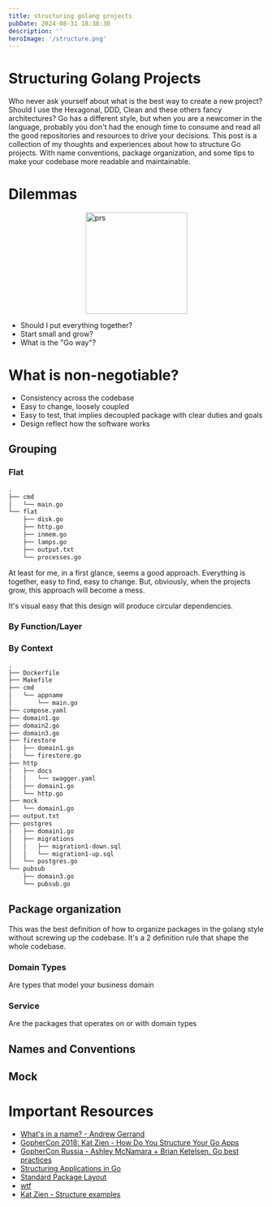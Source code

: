 ```yaml
---
title: structuring golang projects
pubDate: 2024-08-31 18:38:30
description: ''
heroImage: '/structure.png'
---
```


# Structuring Golang Projects


Who never ask yourself about what is the best way to create a new project? Should I use the Hexagonal, DDD, Clean and these others fancy architectures? Go has a different style, but when you are a newcomer in the language, probably you don't had the enough time to consume and read all the good repositories and resources to drive your decisions. This post is a collection of my thoughts and experiences about how to structure Go projects. With name conventions, package organization, and some tips to make your codebase more readable and maintainable.

# Dilemmas

<div style="display: flex; justify-content: center;">
    <img src="/structure1.png" alt="prs" style="width:200px;"/>
</div>

- Should I put everything together?
- Start small and grow?
- What is the "Go way"?


# What is non-negotiable?

- Consistency across the codebase
- Easy to change, loosely coupled
- Easy to test, that implies decoupled package with clear duties and goals
- Design reflect how the software works

## Grouping

### Flat

```txt
.
├── cmd
│   └── main.go
└── flat
    ├── disk.go
    ├── http.go
    ├── inmem.go
    ├── lamps.go
    ├── output.txt
    └── processes.go

```

At least for me, in a first glance, seems a good approach. Everything is together, easy to find, easy to change. But, obviously, when the projects grow, this approach will become a mess.

It's visual easy that this design will produce circular dependencies.


### By Function/Layer
### By Context

```txt
.
├── Dockerfile
├── Makefile
├── cmd
│   └── appname
│       └── main.go
├── compose.yaml
├── domain1.go
├── domain2.go
├── domain3.go
├── firestore
│   ├── domain1.go
│   └── firestore.go
├── http
│   ├── docs
│   │   └── swagger.yaml
│   ├── domain1.go
│   └── http.go
├── mock
│   └── domain1.go
├── output.txt
├── postgres
│   ├── domain1.go
│   ├── migrations
│   │   ├── migration1-down.sql
│   │   └── migration1-up.sql
│   └── postgres.go
└── pubsub
    ├── domain3.go
    └── pubsub.go
```

## Package organization

This was the best definition of how to organize packages in the golang style without screwing up the codebase. It's a 2 definition rule that shape the whole codebase.

### Domain Types

Are types that model your business domain

### Service

Are the packages that operates on or with domain types

## Names and Conventions

## Mock


# Important Resources

- [What's in a name? - Andrew Gerrand](https://go.dev/talks/2014/names.slide#19)
- [GopherCon 2018: Kat Zien - How Do You Structure Your Go Apps](https://www.youtube.com/watch?v=oL6JBUk6tj0)
- [GopherCon Russia - Ashley McNamara + Brian Ketelsen. Go best practices](https://www.youtube.com/watch?v=MzTcsI6tn-0)
- [Structuring Applications in Go](https://medium.com/@benbjohnson/3b04be4ff091)
- [Standard Package Layout](https://medium.com/@benbjohnson/standard-package-layout-7cdbc8391fc1)
- [wtf](https://github.com/benbjohnson/wtf/tree/main)
- [Kat Zien - Structure examples](https://github.com/katzien/go-structure-examples/tree/master)
